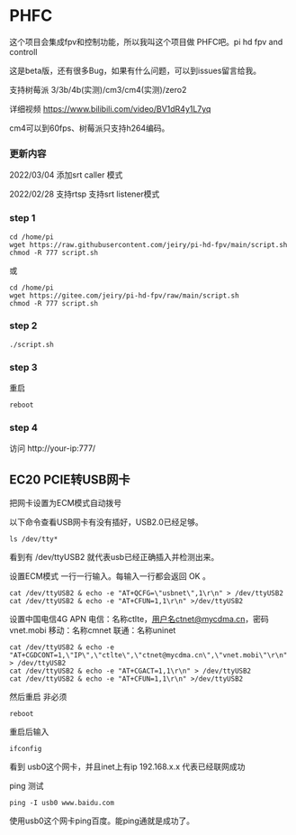 # PHFC

这个项目会集成fpv和控制功能，所以我叫这个项目做 PHFC吧。pi hd fpv and controll

这是beta版，还有很多Bug，如果有什么问题，可以到issues留言给我。

支持树莓派 3/3b/4b(实测)/cm3/cm4(实测)/zero2

详细视频 https://www.bilibili.com/video/BV1dR4y1L7yq

cm4可以到60fps、树莓派只支持h264编码。

### 更新内容

2022/03/04 添加srt caller 模式

2022/02/28 支持rtsp 支持srt listener模式

### step 1
```
cd /home/pi
wget https://raw.githubusercontent.com/jeiry/pi-hd-fpv/main/script.sh
chmod -R 777 script.sh
```
或
```
cd /home/pi
wget https://gitee.com/jeiry/pi-hd-fpv/raw/main/script.sh
chmod -R 777 script.sh
```

### step 2
```
./script.sh
```

### step 3

重启
```
reboot
```

### step 4

访问  http://your-ip:777/

## EC20 PCIE转USB网卡

把网卡设置为ECM模式自动拨号

以下命令查看USB网卡有没有插好，USB2.0已经足够。

```
ls /dev/tty* 
```
看到有 /dev/ttyUSB2 就代表usb已经正确插入并检测出来。

设置ECM模式 一行一行输入。每输入一行都会返回 OK 。
```
cat /dev/ttyUSB2 & echo -e "AT+QCFG=\"usbnet\",1\r\n" > /dev/ttyUSB2 
cat /dev/ttyUSB2 & echo -e "AT+CFUN=1,1\r\n" >/dev/ttyUSB2
```
设置中国电信4G APN
电信：名称ctlte，用户名ctnet@mycdma.cn，密码vnet.mobi
移动：名称cmnet
联通：名称uninet

```
cat /dev/ttyUSB2 & echo -e "AT+CGDCONT=1,\"IP\",\"ctlte\",\"ctnet@mycdma.cn\",\"vnet.mobi\"\r\n" > /dev/ttyUSB2
cat /dev/ttyUSB2 & echo -e "AT+CGACT=1,1\r\n" > /dev/ttyUSB2
cat /dev/ttyUSB2 & echo -e "AT+CFUN=1,1\r\n" >/dev/ttyUSB2

```
然后重启 非必须
```
reboot
```

重启后输入
```
ifconfig
```
看到 usb0这个网卡，并且inet上有ip 192.168.x.x 代表已经联网成功

ping 测试
```
ping -I usb0 www.baidu.com
```
使用usb0这个网卡ping百度。能ping通就是成功了。
